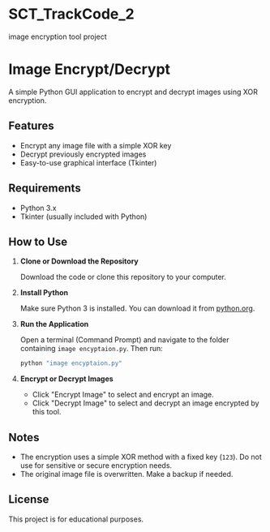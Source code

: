 # SCT_TrackCode_2
image encryption tool project

# Image Encrypt/Decrypt

A simple Python GUI application to encrypt and decrypt images using XOR encryption.

## Features

- Encrypt any image file with a simple XOR key
- Decrypt previously encrypted images
- Easy-to-use graphical interface (Tkinter)

## Requirements

- Python 3.x
- Tkinter (usually included with Python)

## How to Use

1. **Clone or Download the Repository**

   Download the code or clone this repository to your computer.

2. **Install Python**

   Make sure Python 3 is installed. You can download it from [python.org](https://www.python.org/downloads/).

3. **Run the Application**

   Open a terminal (Command Prompt) and navigate to the folder containing `image encyptaion.py`. Then run:

   ```sh
   python "image encyptaion.py"
   ```

4. **Encrypt or Decrypt Images**

   - Click "Encrypt Image" to select and encrypt an image.
   - Click "Decrypt Image" to select and decrypt an image encrypted by this tool.

## Notes

- The encryption uses a simple XOR method with a fixed key (`123`). Do not use for sensitive or secure encryption needs.
- The original image file is overwritten. Make a backup if needed.

## License

This project is for educational purposes.
